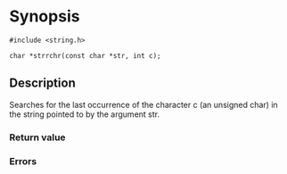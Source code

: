 # Synopsis

`#include <string.h>`

`char *strrchr(const char *str, int c);`

## Description

Searches for the last occurrence of the character c (an unsigned char) in the string pointed to by the argument str.

### Return value

### Errors
